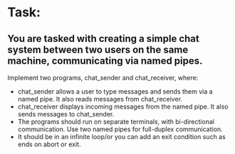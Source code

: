 # Task:

You are tasked with creating a simple chat system between
two users on the same machine, communicating via named pipes.
---
Implement two programs, chat_sender and chat_receiver,
where:
- chat_sender allows a user to type messages and sends them via a named pipe. It also reads messages from chat_receiver.
- chat_receiver displays incoming messages from the named pipe. It also sends messages to chat_sender.
- The programs should run on separate terminals, with bi-directional communication. Use two named pipes for full-duplex communication.
- It should be in an infinite loop/or you can add an exit condition such as ends on abort or exit.